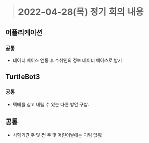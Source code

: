 ># 2022-04-28(목) 정기 회의 내용

## 어플리케이션
### 공통
* 데이터 베이스 연동 후 수취인의 정보 데이터 베이스로 받기

## TurtleBot3
### 공통
* 택배를 싣고 내릴 수 있는 다른 방안 구상.


## 공통
* 시험기간 주 및 전 주 및 어린이날에는 미팅 없음!
